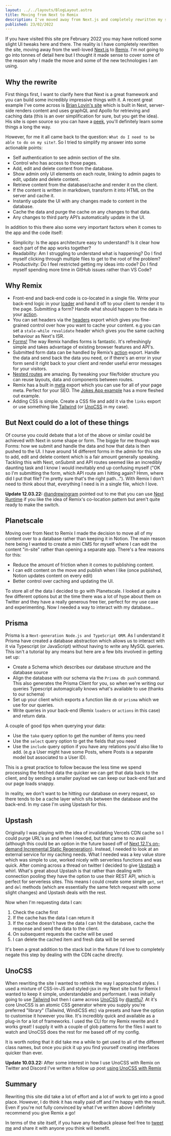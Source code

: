 ```yaml
---
layout: ../../layouts/BlogLayout.astro
title: Moving from Next to Remix
description: I've moved away from Next.js and completely rewritten my site in Remix. Find out some of the reasons why and some of the new technologies I've adopted.
published: 23/02/2022
---
```


If you have visited this site pre February 2022 you may have noticed some slight UI tweaks here and there. The reality is I have completely rewritten the site, moving away from the well-loved [Next.js](https://nextjs.org/) to [Remix](https://remix.run/). I'm not going to go into tonnes of detail here but I thought it made sense to cover some of the reason why I made the move and some of the new technologies I am using.

## Why the rewrite

First things first, I want to clarify here that Next is a great framework and you can build some incredibly impressive things with it. A recent great example I've come across is [Brian Lovin's site](https://brianlovin.com/) which is built in Next, server-side renders content and uses graphQL and Apollo for retrieving and caching data (this is an over simplification for sure, but you get the idea). His site is open source so you can have a [peek](https://github.com/brianlovin/briOS), you'll definitely learn some things a long the way.

However, for me it all came back to the question: `What do I need to be able to do on my site?`. So I tried to simplify my answer into some actionable points:

- Self authentication to see admin section of the site.
- Control who has access to those pages.
- Add, edit and delete content from the database.
- Show admin only UI elements on each route, linking to admin pages to edit, update and delete content.
- Retrieve content from the database/cache and render it on the client.
- If the content is written in markdown, transform it into HTML on the server and cache it.
- Instantly update the UI with any changes made to content in the database.
- Cache the data and purge the cache on any changes to that data.
- Any changes to third party API’s automatically update in the UI.

In addition to this there also some very important factors when it comes to the app and the code itself:

- Simplicity: Is the apps architecture easy to understand? Is it clear how each part of the app works together?
- Readability: Am I struggling to understand what is happening? Do I find myself clicking through multiple files to get to the root of the problem?
- Productivity: Do I feel restricted getting my ideas into code? Do I find myself spending more time in GitHub issues rather than VS Code?

## Why Remix

- Front-end and back-end code is co-located in a single file. Write your back-end logic in your [loader](https://remix.run/docs/en/v1/api/conventions#loader) and hand it off to your client to render it to the page. Submitting a form? Handle what should happen to the data in your [action](https://remix.run/docs/en/v1/api/conventions#action).
- You can set headers via the [headers](https://remix.run/docs/en/v1/api/conventions#headers) export which gives you fine-grained control over how you want to cache your content. e.g you can set a `stale-while revalidate` header which gives you the same caching behaviour as Next's ISR.
- [Forms!](https://remix.run/docs/en/v1/guides/data-writes) The way Remix handles forms is fantastic. It's refreshingly simple and takes advantage of existing browser features and API's.
- Submitted form data can be handled by Remix’s [action](https://remix.run/docs/en/v1/api/conventions#action) export. Handle the data and send back the data you need, or if there's an error in your form send it right back to your client and render useful error messages for your visitors.
- [Nested routes](https://remix.run/docs/en/v1/guides/routing) are amazing. By tweaking your file/folder structure you can reuse layouts, data and components between routes.
- Remix has a built in [meta](https://remix.run/docs/en/v1/api/conventions) export which you can use for all of your page meta. Perfect for your SEO. The [Jokes App example](https://remix.run/docs/en/v1/tutorials/jokes#seo-with-meta-tags) has a more fleshed out example.
- Adding CSS is simple. Create a CSS file and add it via the `links` export or use something like [Tailwind](https://tailwindcss.com/) (or [UnoCSS](https://github.com/unocss/unocss) in my case).

## But Next could do a lot of these things

Of course you could debate that a lot of the above or similar could be achieved with Next in some shape or form. The biggie for me though was Forms: how we submit and handle the data and how that data is then pushed to the UI. I have around 14 different forms in the admin for this site to add, edit and delete content which is a fair amount generally speaking. Tackling this with Next, onSubmit and API routes seemed like an incredibly daunting task and I know I would inevitably end up confusing myself ("OK so I'm submitting the form, which API route am I hitting again? Hmm, where did I put that file? I'm pretty sure that's the right path..."). With Remix I don't need to think about that, everything I need is in a single file, which I love.

**Update 12.03.22:** [@andrewingram](https://twitter.com/andrewingram) pointed out to me that you can use [Next Runtime](https://github.com/smeijer/next-runtime) if you like the idea of Remix's co-location pattern but aren't quite ready to make the switch.

## Planetscale

Moving over from Next to Remix I made the decision to move all of my content over to a database rather than keeping it in Notion. The main reason here being I wanted to create a mini CMS for myself where I can edit the content "in-site" rather than opening a separate app. There's a few reasons for this:

- Reduce the amount of friction when it comes to publishing content.
- I can edit content on the move and publish when I like (once published, Notion updates content on every edit)
- Better control over caching and updating the UI.

To store all of the data I decided to go with Planetscale. I looked at quite a few different options but at the time there was a lot of hype about them on Twitter and they have a really generous free tier, perfect for my use case and experimenting. Now I needed a way to interact with my database...

## Prisma

Prisma is a `Next-generation Node.js and TypeScript ORM`. As I understand it Prisma have created a database abstraction which allows us to interact with it via Typescript (or JavaScript) without having to write any MySQL queries. This isn't a tutorial by any means but here are a few bits involved in getting set up:

- Create a Schema which describes our database structure and the database source
- Align the database with our schema via the `Prisma db push` command. This also generates the Prisma Client for you, so when we're writing our queries Typescript automagically knows what's available to use (thanks to our schema)
- Set up your client which exports a function like `db` or `prisma` which we use for our queries.
- Write queries in your back-end (Remix `loaders` or `actions` in this case) and return data.

A couple of good tips when querying your data:

- Use the `take` query option to get the number of items you need
- Use the `select` query option to get the fields that you need
- Use the `include` query option if you have any relations you'd also like to add. (e.g a User might have some Posts, where Posts is a separate model but associated to a User ID).

This is a great practice to follow because the less time we spend processing the fetched data the quicker we can get that data back to the client, and by sending a smaller payload we can keep our back-end fast and our page loads snappy.

In reality, we don't want to be hitting our database on every request, so there tends to be a cache layer which sits between the database and the back-end. In my case I'm using Upstash for this.

## Upstash

Originally I was playing with the idea of invalidating Vercels CDN cache so I could purge URL's as and when I needed, but that came to no avail (although this could be an option in the future based off of [Next 12.1's on-demand Incremental Static Regeneration](https://nextjs.org/blog/next-12-1)).
Instead, I needed to look at an external service for my caching needs. What I needed was a key value store which was simple to use, worked nicely with serverless functions and was quick. After coming across a thread on twitter I decided to give [Upstash](https://upstash.com/) a whirl.
What's great about Upstash is that rather than dealing with connection pooling they have the option to use their REST API, which is perfect for serverless sites. This means I could create some simple `get`, `set` and `del` methods (which are essentially the same fetch request with some slight changes) and Upstash deals with the rest.

Now when I'm requesting data I can:

1. Check the cache first
2. If the cache has the data I can return it
3. If the cache doesn't have the data I can hit the database, cache the response and send the data to the client.
4. On subsequent requests the cache will be used
5. I can delete the cached item and fresh data will be served

It's been a great addition to the stack but in the future I'd love to completely negate this step by dealing with the CDN cache directly.

## UnoCSS

When rewriting the site I wanted to rethink the way I approached styles. I used a mixture of CSS-in-JS and styled-jsx in my Next site but for Remix I wanted to keep it simple, understandable and performant. I was initially going to use [Tailwind](https://tailwindcss.com/) but then I came across [UnoCSS](https://github.com/unocss/unocss) by [@antfu7](https://twitter.com/antfu7). At it's core UnoCSS is an atomic CSS generator where you supply you're preferred "library" (Tailwind, WindiCSS etc) via presets and have the option to customise it however you like. It's incredibly quick and available as a plug-in for a lot of frameworks. I used the CLI for my Remix rewrite and it works great! I supply it with a couple of glob patterns for the files I want to watch and UnoCSS does the rest for me based off of my config.

It is worth noting that it did take me a while to get used to all of the different class names, but once you pick it up you find yourself creating interfaces quicker than ever.

**Update 10.03.22:** After some interest in how I use UnoCSS with Remix on Twitter and Discord I've written a follow up post [using UnoCSS with Remix](https://www.adamcollier.co.uk/blog/using-unocss-with-remix)

## Summary

Rewriting this site did take a lot of effort and a lot of work to get into a good place. However, I do think it has really paid off and I'm happy with the result. Even if you're not fully convinced by what I've written above I definitely recommend you give Remix a go!

In terms of the site itself, if you have any feedback please feel free to [tweet me](https://twitter.com/CollierAdam) and share it with anyone you think will benefit.
